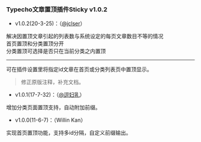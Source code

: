 ### Typecho文章置顶插件Sticky v1.0.2

- v1.0.2(20-3-25)：（[@jclser](http://dearfish.top)）

解决因置顶文章引起的列表数与系统设定的每页文章数目不等的情况  
首页置顶和分类置顶分开  
分类置顶可选择是否只在当前分类之内置顶  

------------------

可在插件设置里将指定id文章在首页或分类列表页中置顶显示。

 > 修正原版注释，补充文档。

- v1.0.1(17-7-32)：（[@逗妇乳](https://blog.iplayloli.com)）

增加分类页面置顶支持，自动附加前缀。

- v1.0.0(11-6-7)：（Willin Kan）

实现首页置顶功能，支持多id分隔，自定义前缀输出。
